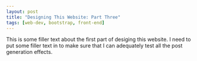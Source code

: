 ```yaml
---
layout: post
title: "Designing This Website: Part Three"
tags: [web-dev, bootstrap, front-end]
---
```

This is some filler text about the first part of desiging this website. I need to put some filler text in to make sure that I can adequately test all the post generation effects.

